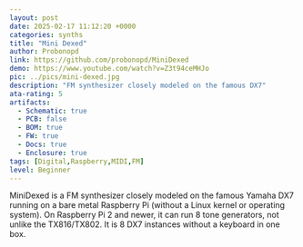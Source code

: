 ```yaml
---
layout: post
date: 2025-02-17 11:12:20 +0000
categories: synths
title: "Mini Dexed"
author: Probonopd
link: https://github.com/probonopd/MiniDexed
demo: https://www.youtube.com/watch?v=Z3t94ceMHJo
pic: ../pics/mini-dexed.jpg
description: "FM synthesizer closely modeled on the famous DX7"
ata-rating: 5
artifacts:
  - Schematic: true
  - PCB: false
  - BOM: true
  - FW: true
  - Docs: true
  - Enclosure: true
tags: [Digital,Raspberry,MIDI,FM]
level: Beginner
---
```


MiniDexed is a FM synthesizer closely modeled on the famous Yamaha DX7 running on a bare metal Raspberry Pi (without a Linux kernel or operating system). On Raspberry Pi 2 and newer, it can run 8 tone generators, not unlike the TX816/TX802. It is 8 DX7 instances without a keyboard in one box.